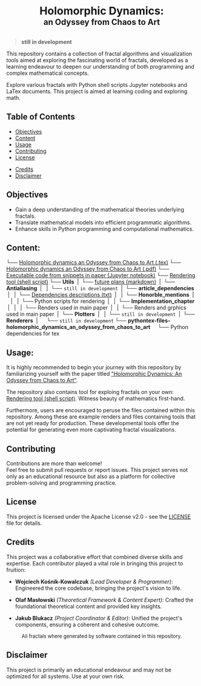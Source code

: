 <div align="center">
  <h1 style="margin: 0;">Holomorphic Dynamics:</h1>
  <h2 style="margin: 0;">an Odyssey from Chaos to Art</h2>
  <br>
</div>

> **still in development**

This repository contains a collection of fractal algorithms and visualization tools aimed at exploring the fascinating world of fractals, developed as a learning endeavour to deepen our understanding of both programming and complex mathematical concepts.

Explore various fractals with Python shell scripts Jupyter notebooks and LaTex documents. This project is aimed at learning coding and exploring math.

## Table of Contents
- [Objectives](#objectives)
- [Content](#content)
- [Usage](#Usage)
- [Contributing](#contributing)
- [License](#license)
<!--- [Features](#features)-->
- [Credits](#credits)
- [Disclaimer](#disclaimer)

## Objectives

- Gain a deep understanding of the mathematical theories underlying fractals.
- Translate mathematical models into efficient programmatic algorithms.
- Enhance skills in Python programming and computational mathematics.

## Content:

└── [Holomorphic dynamics an Odyssey from Chaos to Art (.tex)](Holomorphic_dynamics_an_Odyssey_from_Chaos_to_Art.tex)
└── [Holomorphic dynamics an Odyssey from Chaos to Art (.pdf)](Holomorphic_dynamics_an_Odyssey_from_Chaos_to_Art.pdf)
└── [Executable code from snippets in paper (Jupyter notebook)](Executable_code_from_snippets_in_paper.ipynb)
└── [Rendering tool (shell script)](Rendering_tool.py)
└── **Utils**
&nbsp;|&nbsp;&nbsp;└── [future plans (markdown)](Utils\future_plans.md)
&nbsp;|&nbsp;&nbsp;└── **Antialiasing**
&nbsp;|&nbsp;&nbsp;&nbsp;|&nbsp;&nbsp;└── `still in development`
&nbsp;|&nbsp;&nbsp;└── **article_dependencies**
&nbsp;|&nbsp;&nbsp;&nbsp;|&nbsp;&nbsp;└── [Dependencies descriptions (txt)](Utils\Implementation_chapter\Dependencies_descriptions.txt)
&nbsp;|&nbsp;&nbsp;&nbsp;|&nbsp;&nbsp;└── **Honorble_mentions**
&nbsp;|&nbsp;&nbsp;&nbsp;|&nbsp;&nbsp;&nbsp;|&nbsp;&nbsp;└── Python scripts for rendering
&nbsp;|&nbsp;&nbsp;&nbsp;|&nbsp;&nbsp;└── **Implementation_chapter**
&nbsp;|&nbsp;&nbsp;&nbsp;|&nbsp;&nbsp;&nbsp;|&nbsp;&nbsp;└── Renders used in main paper
&nbsp;|&nbsp;&nbsp;&nbsp;|&nbsp;&nbsp;└── Renders and grphics used in main paper
&nbsp;|&nbsp;&nbsp;└── **Plotters**
&nbsp;|&nbsp;&nbsp;&nbsp;|&nbsp;&nbsp;└── `still in development`
&nbsp;|&nbsp;&nbsp;└── **Renderers**
&nbsp;|&nbsp;&nbsp;&nbsp;&nbsp;&nbsp;&nbsp;└── `still in development`
└── **pythontex-files-holomorphic_dynamics_an_odyssey_from_chaos_to_art**
&nbsp;&nbsp;&nbsp;&nbsp;└── Python dependencies for tex
<br>
<!-- describe contents -->

## Usage:

It is highly recommended to begin your journey with this repository by familiarizing yourself with the paper titled ["Holomorphic Dynamics: An Odyssey from Chaos to Art"](Holomorphic_dynamics_an_Odyssey_from_Chaos_to_Art.pdf).

The repository also contains tool for exploing fractals on your own: [Rendering tool (shell script)](Rendering_tool.py). Witness beauty of mathematics first-hand.

Furthermore, users are encouraged to peruse the files contained within this repository. Among these are example renders and files containing tools that are not yet ready for production. These developmental tools offer the potential for generating even more captivating fractal visualizations.

<!--
- **[Complex_plotter.py](Complex_plotter.py)**<br>
In the directory of plotter run console command:<br>
`python script_name.py [plane_range1] [plane_range2] [plane_range3] [plane_range4] [constant_coefficient]`<br>
**Parameters:**<br>
`plane_range`: A tuple indicating the range of the complex plane to be plotted ($R_{min}, R_{max}, I_{min}, I_{max}$).<br>
`constant_coefficient`: The coefficient for the fractal attractor.
$$a(z) = z^{2} + constant\_coefficiant$$
-->

<!--
## Features
> **edit later

- Interactive Python notebooks for learning about various fractal sets, including the Mandelbrot set, Julia sets, and more.
- An interactive user interface for dynamically exploring different fractal patterns.
- Options for customizing parameters to generate unique fractal shapes.
- Lots of fractals ;)
-->

## Contributing
Contributions are more than welcome!<br>
Feel free to submit pull requests or report issues. This project serves not only as an educational resource but also as a platform for collective problem-solving and programming practice.

## License
This project is licensed under the Apache License v2.0 - see the [LICENSE](LICENSE) file for details.

## Credits

This project was a collaborative effort that combined diverse skills and expertise. Each contributor played a vital role in bringing this project to fruition:

- **Wojciech Kośnik-Kowalczuk** *(Lead Developer & Programmer)*:
Engineered the core codebase, bringing the project's vision to life.

- **Olaf Masłowski** *(Theoretical Framework & Content Expert)*:
Crafted the foundational theoretical content and provided key insights.

- **Jakub Blukacz** *(Project Coordinator & Editor)*:
Unified the project's components, ensuring a coherent and cohesive outcome.


<div align="center", style="font-size: small"> All fractals where generated by software contained in this repository.</div>

## Disclaimer
This project is primarily an educational endeavour and may not be optimized for all systems. Use at your own risk.

